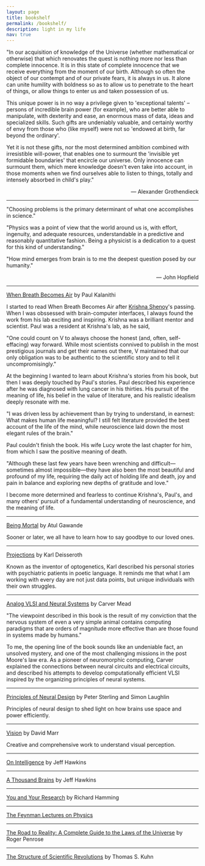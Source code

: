 ```yaml
---
layout: page
title: bookshelf
permalink: /bookshelf/
description: light in my life
nav: true
---
```


"In our acquisition of knowledge of the Universe (whether mathematical or otherwise) that which renovates the quest is nothing more nor less than complete innocence. It is in this state of complete innocence that we receive everything from the moment of our birth. Although so often the object of our contempt and of our private fears, it is always in us. It alone can unite humility with boldness so as to allow us to penetrate to the heart of things, or allow things to enter us and taken possession of us.

This unique power is in no way a privilege given to 'exceptional talents' – persons of incredible brain power (for example), who are better able to manipulate, with dexterity and ease, an enormous mass of data, ideas and specialized skills. Such gifts are undeniably valuable, and certainly worthy of envy from those who (like myself) were not so 'endowed at birth, far beyond the ordinary'.

Yet it is not these gifts, nor the most determined ambition combined with irresistible will-power, that enables one to surmount the 'invisible yet formidable boundaries' that encircle our universe. Only innocence can surmount them, which mere knowledge doesn't even take into account, in those moments when we find ourselves able to listen to things, totally and intensely absorbed in child's play."

<div style="text-align: right"> — Alexander Grothendieck</div>

---

"Choosing problems is the primary determinant of what one accomplishes in science."

"Physics was a point of view that the world around us is, with effort, ingenuity, and adequate resources, understandable in a predictive and reasonably quantitative fashion. Being a physicist is a dedication to a quest for this kind of understanding."

"How mind emerges from brain is to me the deepest question posed by our humanity."

<div style="text-align: right"> — John Hopfield</div>

---

[When Breath Becomes Air](https://www.goodreads.com/book/show/25899336-when-breath-becomes-air) by Paul Kalanithi

I started to read When Breath Becomes Air after [Krishna Shenoy](https://www.nature.com/articles/s41593-023-01294-8)'s passing. When I was obssessed with brain-computer interfaces, I always found the work from his lab exciting and inspiring. Krishna was a brilliant mentor and scientist. Paul was a resident at Krishna's lab, as he said,

"One could count on V to always choose the honest (and, often, self-effacing) way forward. While most scientists connived to publish in the most prestigious journals and get their names out there, V maintained that our only obligation was to be authentic to the scientific story and to tell it uncompromisingly."

At the beginning I wanted to learn about Krishna's stories from his book, but then I was deeply touched by Paul's stories. Paul described his experience after he was diagnosed with lung cancer in his thirties. His pursuit of the meaning of life, his belief in the value of literature, and his realistic idealism deeply resonate with me.

"I was driven less by achievement than by trying to understand, in earnest: What makes human life meaningful? I still felt literature provided the best account of the life of the mind, while neuroscience laid down the most elegant rules of the brain."

Paul couldn't finish the book. His wife Lucy wrote the last chapter for him, from which I saw the positive meaning of death. 

"Although these last few years have been wrenching and difficult—sometimes almost impossible—they have also been the most beautiful and profound of my life, requiring the daily act of holding life and death, joy and pain in balance and exploring new depths of gratitude and love."

I become more determined and fearless to continue Krishna's, Paul's, and many others' pursuit of a fundamental understanding of neuroscience, and the meaning of life.

---

[Being Mortal](https://www.goodreads.com/en/book/show/20696006) by Atul Gawande

Sooner or later, we all have to learn how to say goodbye to our loved ones.

---

[Projections](https://www.goodreads.com/en/book/show/55411738) by Karl Deisseroth

Known as the inventor of optogenetics, Karl described his personal stories with psychiatric patients in poetic language. It reminds me that what I am working with every day are not just data points, but unique individuals with their own struggles.

---
[Analog VLSI and Neural Systems](https://www.goodreads.com/en/book/show/1712205) by Carver Mead

"The viewpoint described in this book is the result of my conviction that the nervous system of even a very simple animal contains computing paradigms that are orders of magnitude more effective than are those found in systems made by humans." 

To me, the opening line of the book sounds like an undeniable fact, an unsolved mystery, and one of the most challenging missions in the post Moore's law era. As a pioneer of neuromorphic computing, Carver explained the connections between neural circuits and electrical circuits, and described his attempts to develop computationally efficient VLSI inspired by the organizing principles of neural systems.

---

[Principles of Neural Design](https://mitpress.mit.edu/books/principles-neural-design) by Peter Sterling and Simon Laughlin

Principles of neural design to shed light on how brains use space and power efficiently.

---

[Vision](https://mitpress.mit.edu/books/vision) by David Marr

Creative and comprehensive work to understand visual perception.

---

[On Intelligence](https://numenta.com/resources/on-intelligence/) by Jeff Hawkins

---

[A Thousand Brains](https://numenta.com/a-thousand-brains-by-jeff-hawkins) by Jeff Hawkins

---

[You and Your Research](https://www.cs.virginia.edu/~robins/YouAndYourResearch.html) by Richard Hamming

---

[The Feynman Lectures on Physics](https://www.feynmanlectures.caltech.edu/)

---

[The Road to Reality: A Complete Guide to the Laws of the Universe](https://www.goodreads.com/book/show/10638.The_Road_to_Reality) by Roger Penrose

---

[The Structure of Scientific Revolutions](https://www.goodreads.com/book/show/61539.The_Structure_of_Scientific_Revolutions) by Thomas S. Kuhn
